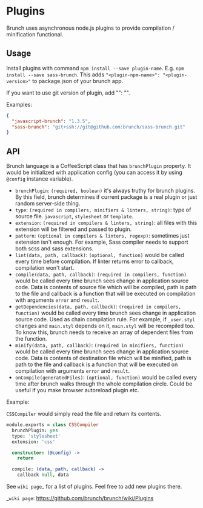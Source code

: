 # Plugins

Brunch uses asynchronous node.js plugins to provide compilation / minification functional.

## Usage

Install plugins with command `npm install --save plugin-name`. E.g. `npm install --save sass-brunch`. This adds `"<plugin-npm-name>": "<plugin-version>"` to package.json of your brunch app.

If you want to use git version of plugin, add "<plugin-npm-name>": "<git-repo>".

Examples:

```json
{
  "javascript-brunch": "1.3.5",
  "sass-brunch": "git+ssh://git@github.com:brunch/sass-brunch.git"
}
```

## API

Brunch language is a CoffeeScript class that has `brunchPlugin` property. It would be initialized with application config (you can access it by using `@config` instance variable).

* `brunchPlugin`: `(required, boolean)` it's always truthy for brunch plugins. By this field, brunch determines if current package is a real plugin or just random server-side thing.
* `type`: `(required in compilers, minifiers & linters, string)`: type of source file. `javascript`, `stylesheet` or `template`.
* `extension`: `(required in compilers & linters, string)`: all files with this extension will be filtered and passed to plugin.
* `pattern`: `(optional in compilers & linters, regexp)`: sometimes just extension isn't enough. For example, Sass compiler needs to support both scss and sass extensions.
* `lint(data, path, callback)`: `(optional, function)` would be called every time before compilation. If linter returns error to callback, compilation won't start.
* `compile(data, path, callback)`: `(required in compilers, function)` would be called every time brunch sees change in application source code. Data is contents of source file which will be compiled, path is path to the file and callback is a function that will be executed on compilation with arguments `error` and `result`.
* `getDependencies(data, path, callback)`: `(required in compilers, function)` would be called every time brunch sees change in application source code. Used as chain compilation rule. For example, if `_user.styl` changes and `main.styl` depends on it, `main.styl` will be recompiled too. To know this, brunch needs to receive an array of dependent files from the function.
* `minify(data, path, callback)`: `(required in minifiers, function)` would be called every time brunch sees change in application source code. Data is contents of destination file which will be minified, path is path to the file and callback is a function that will be executed on compilation with arguments `error` and `result`.
* `onCompile(generatedFiles)`: `(optional, function)` would be called every time after brunch walks through the whole compilation circle. Could be useful if you make browser autoreload plugin etc.

Example:

`CSSCompiler` would simply read the file and return its contents.

```coffeescript
module.exports = class CSSCompiler
  brunchPlugin: yes
  type: 'stylesheet'
  extension: 'css'

  constructor: (@config) ->
    return

  compile: (data, path, callback) ->
    callback null, data
```

See `wiki page`_ for a list of plugins. Feel free to add new plugins there.

_`wiki page`: https://github.com/brunch/brunch/wiki/Plugins
